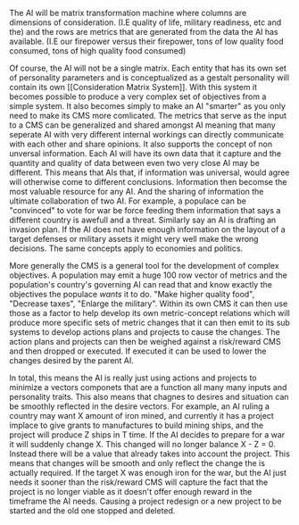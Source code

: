 The AI will be matrix transformation machine where columns are dimensions of consideration. (I.E quality of life, military readiness, etc and the) and the rows are metrics that are generated from the data the AI has available. (I.E our firepower versus their firepower, tons of low quality food consumed, tons of high quality food consumed)

Of course, the AI will not be a single matrix. Each entity that has its own set of personality parameters and is conceptualized as a gestalt personality will contain its own [[Consideration Matrix System]]. With this system it becomes possible to produce a very complex set of objectives from a simple system. It also becomes simply to make an AI "smarter" as you only need to make its CMS more comlicated. The metrics that serve as the input to a CMS can be generalized and shared amongst AI meaning that many seperate AI with very different internal workings can directly communicate with each other and share opinions. It also supports the concept of non unversal information. Each AI will have its own data that it capture and the quantity and quality of data between even two very close AI may be different. This means that AIs that, if information was universal, would agree will otherwise come to different conclusions. Information then becomse the most valuable resource for any AI. And the sharing of information the ultimate collaboration of two AI. For example, a populace can be "convinced" to vote for war be force feeding them information that says a different country is awefull and a threat. Similarly say an AI is drafting an invasion plan. If the AI does not have enough information on the layout of a target defenses or military assets it might very well make the wrong decisions. The same concepts apply to economies and politics.

More generally the CMS is a general tool for the development of complex objectives. A population may emit a huge 100 row vector of metrics and the population's country's governing AI can read that and know exactly the objectives the populace *wants* it to do. "Make higher quality food", "Decrease taxes", "Enlarge the military". Within its own CMS it can then use those as a factor to help develop its own metric-concept relations which will produce more specific sets of metric changes that it can then emit to its sub systems to develop actions plans and projects to cause the changes. The action plans and projects can then be weighed against a risk/reward CMS and then dropped or executed. If executed it can be used to lower the changes desired by the parent AI.

In total, this means the AI is really just using actions and projects to minimize a vectors componets that are a function all many many inputs and personality traits. This also means that chagnes to desires and situation can be smoothly reflected in the desire vectors. For example, an AI ruling a country may want X amount of iron mined, and currently it has a project implace to give grants to manufactures to build mining ships, and the project will produce Z ships in T time. If the AI decides to prepare for a war it will suddenly change X. This changed will no longer balance X - Z = 0. Instead there will be a value that already takes into account the project. This means that changes will be smooth and only reflect the change the is actually required. If the target X was enough iron for the war, but the AI just needs it sooner than the risk/reward CMS will capture the fact that the project is no longer viable as it doesn't offer enough reward in the timeframe the AI needs. Causing a project redesign or a new project to be started and the old one stopped and deleted.